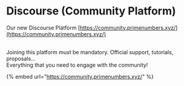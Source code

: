 # Discourse (Community Platform)

Our new Discourse Platform [https://community.primenumbers.xyz/](https://community.primenumbers.xyz/)

\
Joining this platform must be mandatory. Official support, tutorials, proposals...\
Everything that you need to engage with the community!

{% embed url="https://community.primenumbers.xyz/" %}
